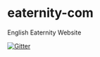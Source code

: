 # eaternity-com
English Eaternity Website

[![Gitter](https://badges.gitter.im/Join%20Chat.svg)](https://gitter.im/Eaternity/eaternity-com?utm_source=badge&utm_medium=badge&utm_campaign=pr-badge&utm_content=badge)
